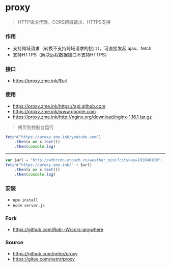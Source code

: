 # proxy
> HTTP请求代理，CORS跨域请求，HTTPS支持

### 作用
- 支持跨域请求（转换不支持跨域请求的接口），可直接发起 ajax、fetch
- 支持HTTPS（解决远程数据接口不支持HTTPS）

### 接口
- https://proxy.zme.ink/$url

### 使用
- <https://proxy.zme.ink/https://api.github.com>
- <https://proxy.zme.ink/www.google.com>
- <https://proxy.zme.ink/http://nginx.org/download/nginx-1.16.1.tar.gz>

> 拷贝到控制台运行

```js
fetch("https://proxy.zme.ink/youtube.com")
	.then(x => x.text())
	.then(console.log)
```
----------
```js
var $url = "http://wthrcdn.etouch.cn/weather_mini?citykey=101040100";
fetch("https://proxy.zme.ink/" + $url)
	.then(x => x.text())
	.then(console.log)
```

### 安装
- `npm install`
- `node server.js`

### Fork
- <https://github.com/Rob--W/cors-anywhere>

### Source
- <https://github.com/netnr/proxy>
- <https://gitee.com/netnr/proxy>